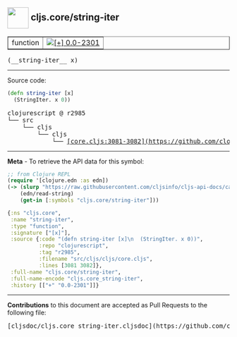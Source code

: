 ## <img width="48px" valign="middle" src="http://i.imgur.com/Hi20huC.png"> cljs.core/string-iter

 <table border="1">
<tr>

<td>function</td>
<td><a href="https://github.com/cljsinfo/cljs-api-docs/tree/0.0-2301"><img valign="middle" alt="[+] 0.0-2301" src="https://img.shields.io/badge/+-0.0--2301-lightgrey.svg"></a> </td>
</tr>
</table>

 <samp>
(__string-iter__ x)<br>
</samp>

---





Source code:

```clj
(defn string-iter [x]
  (StringIter. x 0))
```

 <pre>
clojurescript @ r2985
└── src
    └── cljs
        └── cljs
            └── <ins>[core.cljs:3081-3082](https://github.com/clojure/clojurescript/blob/r2985/src/cljs/cljs/core.cljs#L3081-L3082)</ins>
</pre>


---

__Meta__ - To retrieve the API data for this symbol:

```clj
;; from Clojure REPL
(require '[clojure.edn :as edn])
(-> (slurp "https://raw.githubusercontent.com/cljsinfo/cljs-api-docs/catalog/cljs-api.edn")
    (edn/read-string)
    (get-in [:symbols "cljs.core/string-iter"]))
```

```clj
{:ns "cljs.core",
 :name "string-iter",
 :type "function",
 :signature ["[x]"],
 :source {:code "(defn string-iter [x]\n  (StringIter. x 0))",
          :repo "clojurescript",
          :tag "r2985",
          :filename "src/cljs/cljs/core.cljs",
          :lines [3081 3082]},
 :full-name "cljs.core/string-iter",
 :full-name-encode "cljs.core_string-iter",
 :history [["+" "0.0-2301"]]}

```

---

__Contributions__ to this document are accepted as Pull Requests to the following file:

 <pre>
[cljsdoc/cljs.core_string-iter.cljsdoc](https://github.com/cljsinfo/cljs-api-docs/blob/master/cljsdoc/cljs.core_string-iter.cljsdoc)
</pre>

